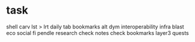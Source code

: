 # task
shell
carv
lst > lrt
daily tab
bookmarks
alt
dym
interoperability infra
blast eco
social fi
pendle
research
check notes
check bookmarks
layer3 quests

